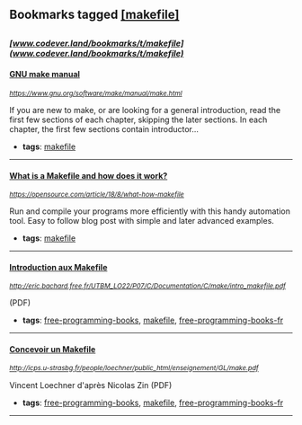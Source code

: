 ## Bookmarks tagged [[makefile]](https://www.codever.land/search?q=[makefile])

_<sup><sup>[www.codever.land/bookmarks/t/makefile](www.codever.land/bookmarks/t/makefile)</sup></sup>_
---
#### [GNU make manual](https://www.gnu.org/software/make/manual/make.html)
_<sup>https://www.gnu.org/software/make/manual/make.html</sup>_

If you are new to make, or are looking for a general introduction, read the first few sections of each chapter, skipping the later sections. In each chapter, the first few sections contain introductor...
* **tags**: [makefile](../tagged/makefile.md)
---
#### [What is a Makefile and how does it work?](https://opensource.com/article/18/8/what-how-makefile)
_<sup>https://opensource.com/article/18/8/what-how-makefile</sup>_

Run and compile your programs more efficiently with this handy automation tool. Easy to follow blog post with simple and later advanced examples.
* **tags**: [makefile](../tagged/makefile.md)
---
#### [Introduction aux Makefile](http://eric.bachard.free.fr/UTBM_LO22/P07/C/Documentation/C/make/intro_makefile.pdf)
_<sup>http://eric.bachard.free.fr/UTBM_LO22/P07/C/Documentation/C/make/intro_makefile.pdf</sup>_

(PDF)
* **tags**: [free-programming-books](../tagged/free-programming-books.md), [makefile](../tagged/makefile.md), [free-programming-books-fr](../tagged/free-programming-books-fr.md)
---
#### [Concevoir un Makefile](http://icps.u-strasbg.fr/people/loechner/public_html/enseignement/GL/make.pdf)
_<sup>http://icps.u-strasbg.fr/people/loechner/public_html/enseignement/GL/make.pdf</sup>_

Vincent Loechner d'après Nicolas Zin (PDF)
* **tags**: [free-programming-books](../tagged/free-programming-books.md), [makefile](../tagged/makefile.md), [free-programming-books-fr](../tagged/free-programming-books-fr.md)
---
